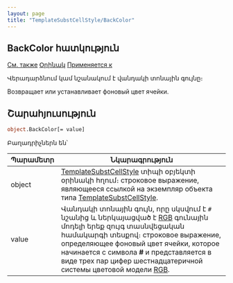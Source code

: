```yaml
---
layout: page
title: "TemplateSubstCellStyle/BackColor"
---
```


## BackColor հատկություն


[См. также](../TemplateSubstCellStyle.md) [Օրինակ](../../Examples/E_TemplateSubstCellStyle.md) [Применяется к](../TemplateSubstCellStyle.md)


Վերադարձնում կամ նշանակում է վանդակի տոնային գույնը։

Возвращает или устанавливает фоновый цвет ячейки.


## Շարահյուսություն

```vb
object.BackColor[= value]
```

Բաղադրիչներն են՝

| Պարամետր | Նկարագրություն |
|--|--|
| object | [TemplateSubstCellStyle](../TemplateSubstCellStyle.md) տիպի օբյեկտի օրինակի հղում։  строковое выражение, являющееся ссылкой на экземпляр объекта типа [TemplateSubstCellStyle](../TemplateSubstCellStyle.html). |
| value | Վանդակի տոնային գույն, որը սկսվում է `#` նշանից և ներկայացված է  [RGB](../../RGBColorCodes.html) գունային մոդելի երեք զույգ տասնվեցական համակարգի տեսքով։ строковое выражение, определяющее фоновый цвет ячейки, которое начинается с символа <strong>#</strong> и представляется в виде трех пар цифер шестнадцатеричной системы цветовой модели [RGB](../../RGBColorCodes.html). |

